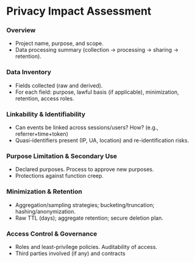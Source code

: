 # Privacy Impact Assessment

### Overview
- Project name, purpose, and scope.
- Data processing summary (collection → processing → sharing → retention).

### Data Inventory
- Fields collected (raw and derived).
- For each field: purpose, lawful basis (if applicable), minimization, retention, access roles.

### Linkability & Identifiability
- Can events be linked across sessions/users? How? (e.g., referrer+time+token)
- Quasi-identifiers present (IP, UA, location) and re-identification risks.

### Purpose Limitation & Secondary Use
- Declared purposes. Process to approve new purposes.
- Protections against function creep.

### Minimization & Retention
- Aggregation/sampling strategies; bucketing/truncation; hashing/anonymization.
- Raw TTL (days); aggregate retention; secure deletion plan.

### Access Control & Governance
- Roles and least-privilege policies. Auditability of access.
- Third parties involved (if any) and contracts